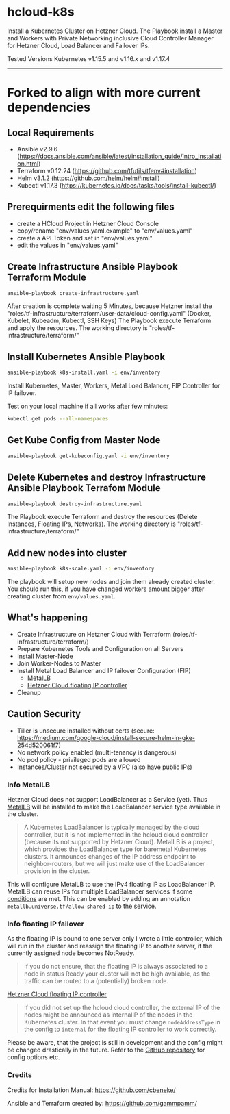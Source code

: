 # hcloud-k8s

Install a Kubernetes Cluster on Hetzner Cloud. The Playbook install a Master and Workers with Private Networking inclusive Cloud Controller Manager for Hetzner Cloud, Load Balancer and Failover IPs.

Tested Versions Kubernetes v1.15.5 and v1.16.x and v1.17.4

---
# Forked to align with more current dependencies

## Local Requirements
  - Ansible v2.9.6 (https://docs.ansible.com/ansible/latest/installation_guide/intro_installation.html)
  - Terraform v0.12.24 (https://github.com/tfutils/tfenv#installation)
  - Helm v3.1.2 (https://github.com/helm/helm#install)
  - Kubectl v1.17.3 (https://kubernetes.io/docs/tasks/tools/install-kubectl/)

## Prerequirments edit the following files
  - create a HCloud Project in Hetzner Cloud Console
  - copy/rename "env/values.yaml.example" to "env/values.yaml"
  - create a API Token and set in "env/values.yaml"
  - edit the values in "env/values.yaml"

## Create Infrastructure Ansible Playbook Terraform Module
```bash
ansible-playbook create-infrastructure.yaml
```
After creation is complete waiting 5 Minutes, because Hetzner install the "roles/tf-infrastructure/terraform/user-data/cloud-config.yaml" (Docker, Kubelet, Kubeadm, Kubectl, SSH Keys)
The Playbook execute Terraform and apply the resources. The working directory is "roles/tf-infrastructure/terraform/"

## Install Kubernetes Ansible Playbook
```bash
ansible-playbook k8s-install.yaml -i env/inventory
```
Install Kubernetes, Master, Workers, Metal Load Balancer, FIP Controller for IP failover.

Test on your local machine if all works after few minutes:
```bash
kubectl get pods --all-namespaces
```

## Get Kube Config from Master Node
```bash
ansible-playbook get-kubeconfig.yaml -i env/inventory
```

## Delete Kubernetes and destroy Infrastructure Ansible Playbook Terrafom Module
```bash
ansible-playbook destroy-infrastructure.yaml
```
The Playbook execute Terraform and destroy the resources (Delete Instances, Floating IPs, Networks). The working directory is "roles/tf-infrastructure/terraform/"

## Add new nodes into cluster
```bash
ansible-playbook k8s-scale.yaml -i env/inventory
```
The playbook will setup new nodes and join them already created cluster. You should run this, if you have changed workers amount bigger after creating cluster from `env/values.yaml`.

## What's happening
  - Create Infrastructure on Hetzner Cloud with Terraform (roles/tf-infrastructure/terraform/)
  - Prepare Kubernetes Tools and Configuration on all Servers
  - Install Master-Node
  - Join Worker-Nodes to Master
  - Install Metal Load Balancer and IP failover Configuration (FIP)
    - [MetalLB](https://metallb.universe.tf/)
    - [Hetzner Cloud floating IP controller](https://github.com/cbeneke/hcloud-fip-controller)
  - Cleanup

## Caution Security
  - Tiller is unsecure installed without certs (secure: https://medium.com/google-cloud/install-secure-helm-in-gke-254d520061f7)
  - No network policy enabled (multi-tenancy is dangerous)
  - No pod policy - privileged pods are allowed
  - Instances/Cluster not secured by a VPC (also have public IPs)

### Info MetalLB

Hetzner Cloud does not support LoadBalancer as a Service (yet). Thus [MetalLB](https://metallb.universe.tf/) will be installed to make the LoadBalancer service type available in the cluster.

> A Kubernetes LoadBalancer is typically managed by the cloud controller, but it is not implemented in the hcloud cloud controller (because its not supported by Hetzner Cloud). MetalLB is a project, which provides the LoadBalancer type for baremetal Kubernetes clusters. It announces changes of the IP address endpoint to neighbor-routers, but we will just make use of the LoadBalancer provision in the cluster.

This will configure MetalLB to use the IPv4 floating IP as LoadBalancer IP. MetalLB can reuse IPs for multiple LoadBalancer services if some [conditions](https://metallb.universe.tf/usage/#ip-address-sharing) are met. This can be enabled by adding an annotation `metallb.universe.tf/allow-shared-ip` to the service.

### Info floating IP failover

As the floating IP is bound to one server only I wrote a little controller, which will run in the cluster and reassign the floating IP to another server, if the currently assigned node becomes NotReady.

> If you do not ensure, that the floating IP is always associated to a node in status Ready your cluster will not be high available, as the traffic can be routed to a (potentially) broken node.

[Hetzner Cloud floating IP controller](https://github.com/cbeneke/hcloud-fip-controller)

> If you did not set up the hcloud cloud controller, the external IP of the nodes might be announced as internalIP of the nodes in the Kubernetes cluster. In that event you must change `nodeAddressType` in the config to `internal` for the floating IP controller to work correctly.

Please be aware, that the project is still in development and the config might be changed drastically in the future. Refer to the [GitHub repository](https://github.com/cbeneke/hcloud-fip-controller) for config options etc.

### Credits

Credits for Installation Manual: https://github.com/cbeneke/

Ansible and Terraform created by: https://github.com/gammpamm/
